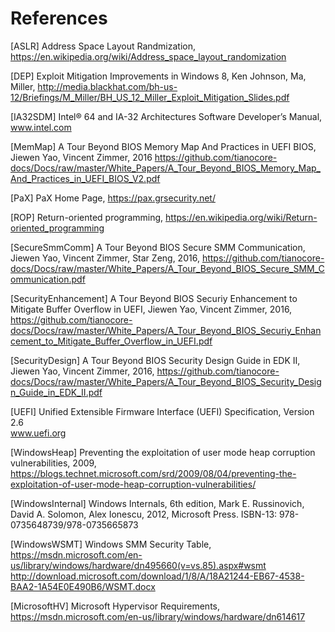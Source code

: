 # References

[ASLR] Address Space Layout Randmization, https://en.wikipedia.org/wiki/Address_space_layout_randomization

[DEP] Exploit Mitigation Improvements in Windows 8, Ken Johnson, Ma, Miller, http://media.blackhat.com/bh-us-12/Briefings/M_Miller/BH_US_12_Miller_Exploit_Mitigation_Slides.pdf 

[IA32SDM] Intel® 64 and IA-32 Architectures Software Developer’s Manual, www.intel.com

[MemMap] A Tour Beyond BIOS Memory Map And Practices in UEFI BIOS, Jiewen Yao, Vincent Zimmer, 2016 https://github.com/tianocore-docs/Docs/raw/master/White_Papers/A_Tour_Beyond_BIOS_Memory_Map_And_Practices_in_UEFI_BIOS_V2.pdf

[PaX] PaX Home Page, https://pax.grsecurity.net/

[ROP] Return-oriented programming, https://en.wikipedia.org/wiki/Return-oriented_programming

[SecureSmmComm] A Tour Beyond BIOS Secure SMM Communication, Jiewen Yao, Vincent Zimmer, Star Zeng, 2016, https://github.com/tianocore-docs/Docs/raw/master/White_Papers/A_Tour_Beyond_BIOS_Secure_SMM_Communication.pdf 

[SecurityEnhancement] A Tour Beyond BIOS Securiy Enhancement to Mitigate Buffer Overflow in UEFI, Jiewen Yao, Vincent Zimmer, 2016, https://github.com/tianocore-docs/Docs/raw/master/White_Papers/A_Tour_Beyond_BIOS_Securiy_Enhancement_to_Mitigate_Buffer_Overflow_in_UEFI.pdf

[SecurityDesign] A Tour Beyond BIOS Security Design Guide in EDK II, Jiewen Yao, Vincent Zimmer, 2016, https://github.com/tianocore-docs/Docs/raw/master/White_Papers/A_Tour_Beyond_BIOS_Security_Design_Guide_in_EDK_II.pdf

[UEFI] Unified Extensible Firmware Interface (UEFI) Specification, Version 2.6  
www.uefi.org 

[WindowsHeap] Preventing the exploitation of user mode heap corruption vulnerabilities, 2009, https://blogs.technet.microsoft.com/srd/2009/08/04/preventing-the-exploitation-of-user-mode-heap-corruption-vulnerabilities/

[WindowsInternal] Windows Internals, 6th edition, Mark E. Russinovich, David A. Solomon, Alex Ionescu, 2012, Microsoft Press. ISBN-13: 978-0735648739/978-0735665873

[WindowsWSMT] Windows SMM Security Table, https://msdn.microsoft.com/en-us/library/windows/hardware/dn495660(v=vs.85).aspx#wsmt
http://download.microsoft.com/download/1/8/A/18A21244-EB67-4538-BAA2-1A54E0E490B6/WSMT.docx 

[MicrosoftHV] Microsoft Hypervisor Requirements, https://msdn.microsoft.com/en-us/library/windows/hardware/dn614617 


 
